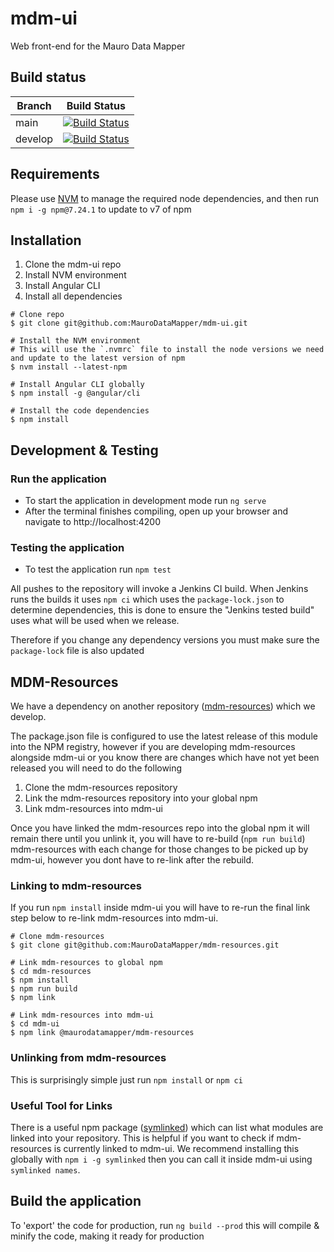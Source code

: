 # mdm-ui

Web front-end for the Mauro Data Mapper

## Build status

| Branch | Build Status |
| ------ | ------------ |
| main | [![Build Status](https://jenkins.cs.ox.ac.uk/buildStatus/icon?job=Mauro+Data+Mapper%2Fmdm-ui%2Fmain)](https://jenkins.cs.ox.ac.uk/blue/organizations/jenkins/Mauro%20Data%20Mapper%2Fmdm-ui/branches) |
| develop | [![Build Status](https://jenkins.cs.ox.ac.uk/buildStatus/icon?job=Mauro+Data+Mapper%2Fmdm-ui%2Fdevelop)](https://jenkins.cs.ox.ac.uk/blue/organizations/jenkins/Mauro%20Data%20Mapper%2Fmdm-ui/branches) |

## Requirements

Please use [NVM](https://github.com/nvm-sh/nvm) to manage the required node dependencies, and then run `npm i -g npm@7.24.1` to update to v7 of npm

## Installation

1. Clone the mdm-ui repo
1. Install NVM environment
1. Install Angular CLI
1. Install all dependencies

```shell
# Clone repo
$ git clone git@github.com:MauroDataMapper/mdm-ui.git

# Install the NVM environment
# This will use the `.nvmrc` file to install the node versions we need and update to the latest version of npm
$ nvm install --latest-npm

# Install Angular CLI globally
$ npm install -g @angular/cli

# Install the code dependencies
$ npm install
```

## Development & Testing

### Run the application

* To start the application in development mode run `ng serve`
* After the terminal finishes compiling, open up your browser and navigate to http://localhost:4200

### Testing the application

* To test the application run `npm test`

All pushes to the repository will invoke a Jenkins CI build.
When Jenkins runs the builds it uses `npm ci` which uses the `package-lock.json` to determine dependencies,
this is done to ensure the "Jenkins tested build" uses what will be used when we release.

Therefore if you change any dependency versions you must make sure the `package-lock` file is also updated

## MDM-Resources

We have a dependency on another repository ([mdm-resources](https://github.com/MauroDataMapper/mdm-resources)) which we develop.

The package.json file is configured to use the latest release of this module into the NPM registry,
however if you are developing mdm-resources alongside mdm-ui or you know there are changes which have not yet been released you will need to 
do the following

1. Clone the mdm-resources repository
2. Link the mdm-resources repository into your global npm
3. Link mdm-resources into mdm-ui

Once you have linked the mdm-resources repo into the global npm it will remain there until you unlink it,
you will have to re-build (`npm run build`) mdm-resources with each change for those changes to be picked up by mdm-ui,
however you dont have to re-link after the rebuild.

### Linking to mdm-resources

If you run `npm install` inside mdm-ui you will have to re-run the final link step below to re-link mdm-resources into mdm-ui.

```shell
# Clone mdm-resources
$ git clone git@github.com:MauroDataMapper/mdm-resources.git

# Link mdm-resources to global npm
$ cd mdm-resources
$ npm install
$ npm run build
$ npm link

# Link mdm-resources into mdm-ui
$ cd mdm-ui
$ npm link @maurodatamapper/mdm-resources
```

### Unlinking from mdm-resources

This is surprisingly simple just run `npm install` or `npm ci`

### Useful Tool for Links

There is a useful npm package ([symlinked](https://www.npmjs.com/package/symlinked)) which can list what modules are linked into your repository.
This is helpful if you want to check if mdm-resources is currently linked to mdm-ui.
We recommend installing this globally with `npm i -g symlinked` then you can call it inside mdm-ui using `symlinked names`.

## Build the application

To 'export' the code for production, run `ng build --prod` this will compile & minify the code, making it ready for production

